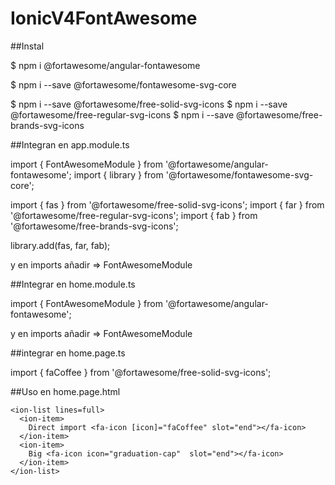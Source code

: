 # IonicV4FontAwesome



##Instal

$ npm i @fortawesome/angular-fontawesome

$ npm i --save @fortawesome/fontawesome-svg-core

$ npm i --save @fortawesome/free-solid-svg-icons
$ npm i --save @fortawesome/free-regular-svg-icons
$ npm i --save @fortawesome/free-brands-svg-icons

##Integran en app.module.ts

import { FontAwesomeModule } from '@fortawesome/angular-fontawesome';
import { library } from '@fortawesome/fontawesome-svg-core';

import { fas } from '@fortawesome/free-solid-svg-icons';
import { far } from '@fortawesome/free-regular-svg-icons';
import { fab } from '@fortawesome/free-brands-svg-icons';

library.add(fas, far, fab);

y en imports añadir => FontAwesomeModule

##Integrar en home.module.ts

import { FontAwesomeModule } from '@fortawesome/angular-fontawesome';

y en imports añadir => FontAwesomeModule

##integrar en home.page.ts

import { faCoffee } from '@fortawesome/free-solid-svg-icons';

##Uso en home.page.html

    <ion-list lines=full>
      <ion-item>
        Direct import <fa-icon [icon]="faCoffee" slot="end"></fa-icon>
      </ion-item>
      <ion-item>
        Big <fa-icon icon="graduation-cap"  slot="end"></fa-icon>
      </ion-item>
    </ion-list>


